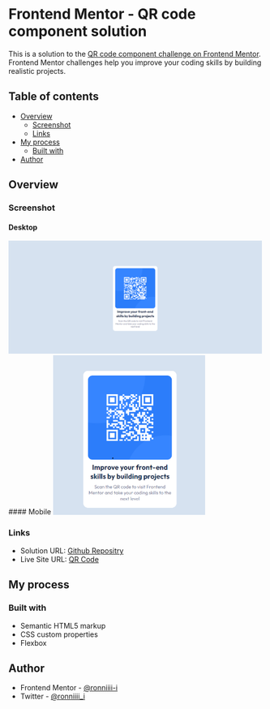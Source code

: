 # Frontend Mentor - QR code component solution

This is a solution to the [QR code component challenge on Frontend Mentor](https://www.frontendmentor.io/challenges/qr-code-component-iux_sIO_H). Frontend Mentor challenges help you improve your coding skills by building realistic projects. 

## Table of contents

- [Overview](#overview)
  - [Screenshot](#screenshot)
  - [Links](#links)
- [My process](#my-process)
  - [Built with](#built-with)
- [Author](#author)


## Overview

### Screenshot
#### Desktop
  <img src="../../assets/thumbs/desktop/qr.png" style=" width: 500px;">
#### Mobile
  <img src="../../assets/thumbs/mobile/qr.png" style=" width: 300px;">

### Links

- Solution URL: [Github Repositry](https://github.com/ronniiii-i/ronniiii-i.github.io/tree/main/projects/qr-code)
- Live Site URL: [QR Code](https://ronniiii-i.github.io/projects/qr-code/)

## My process

### Built with

- Semantic HTML5 markup
- CSS custom properties
- Flexbox


## Author

- Frontend Mentor - [@ronniiii-i](https://www.frontendmentor.io/profile/ronniiii-i)
- Twitter - [@ronniiii_i](https://www.twitter.com/ronniiii_i)
